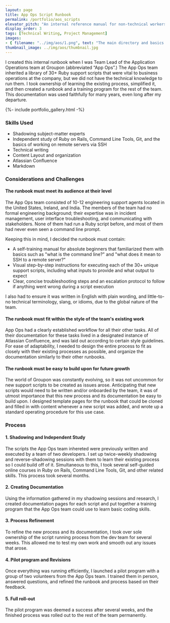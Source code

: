```yaml
---
layout: page
title: App Ops Script Runbook
permalink: /portfolio/aos_scripts
elevator_pitch: "An internal reference manual for non-technical workers to run Ruby"
display_order: 3
tags: [Technical Writing, Project Management]
images:
- { filename: "../img/aos/1.png", text: "The main directory and basics page of the runbook in Confluence"}
thumbnail_image: ../img/aos/thumbnail.jpg
---
```


<div class="content" markdown=1>

I created this internal runbook when I was Team Lead of the Application Operations team at Groupon (abbreviated “App Ops”.) The App Ops team inherited a library of 30+ Ruby support scripts that were vital to business operations at the company, but we did not have the technical knowledge to run them. I took ownership of learning the existing process, simplified it, and then created a runbook and a training program for the rest of the team. This documentation was used faithfully for many years, even long after my departure.

</div>

{%- include portfolio_gallery.html -%}

<div class="content" markdown=1>

### Skills Used
* Shadowing subject-matter experts
* Independent study of Ruby on Rails, Command Line Tools, Git, and the basics of working on remote servers via SSH
* Technical writing
* Content Layout and organization
* Atlassian Confluence
* Markdown

### Considerations and Challenges

#### The runbook must meet its audience at their level
The App Ops team consisted of 10-12 engineering support agents located in the United States, Ireland, and India. The members of the team had no formal engineering background; their expertise was in incident management, user interface troubleshooting, and communicating with stakeholders. None of them had run a Ruby script before, and most of them had never even seen a command line prompt.

Keeping this in mind, I decided the runbook must contain:
* A self-training manual for absolute beginners that familiarized them with basics such as "what is the command line?" and "what does it mean to SSH to a remote server?"
* Visual step-by-step instructions for executing each of the 30+ unique support scripts, including what inputs to provide and what output to expect
* Clear, concise troubleshooting steps and an escalation protocol to follow if anything went wrong during a script execution

I also had to ensure it was written in English with plain wording, and little-to-no technical terminology, slang, or idioms, due to the global nature of the team.

#### The runbook must fit within the style of the team's existing work
App Ops had a clearly established workflow for all their other tasks. All of their documentation for these tasks lived in a designated instance of Atlassian Confluence, and was laid out according to certain style guidelines. For ease of adaptability, I needed to design the entire process to fit as closely with their existing processes as possible, and organize the documentation similarly to their other runbooks.

#### The runbook must be easy to build upon for future growth
The world of Groupon was constantly evolving, so it was not uncommon for new support scripts to be created as issues arose. Anticipating that new scripts would need to be written and/or onboarded by the team, it was of utmost importance that this new process and its documentation be easy to build upon. I designed template pages for the runbook that could be cloned and filled in with content whenever a new script was added, and wrote up a standard operating procedure for this use case.

### Process
#### 1. Shadowing and Independent Study
The scripts the App Ops team inhereted were previously written and executed by a team of two developers. I set up twice-weekly shadowing and reverse-shadowing sessions with them to learn their existing process so I could build off of it. Simultaneous to this, I took several self-guided online courses in Ruby on Rails, Command Line Tools, Git, and other related skills. This process took several months.
#### 2. Creating Documentation
Using the information gathered in my shadowing sessions and research, I created documentation pages for each script and put together a training program that the App Ops team could use to learn basic coding skills.
#### 3. Process Refinement
To refine the new process and its documentation, I took over sole ownership of the script running process from the dev team for several weeks. This allowed me to test my own work and smooth out any issues that arose.
#### 4. Pilot program and Revisions
Once everything was running efficiently, I launched a pilot program with a group of two volunteers from the App Ops team. I trained them in person, answered questions, and refined the runbook and process based on their feedback.
#### 5. Full roll-out
The pilot program was deemed a success after several weeks, and the finished process was rolled out to the rest of the team permanently.

</div>